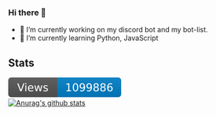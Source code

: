 ### Hi there 👋
- 🔭 I’m currently working on my discord bot and my bot-list.
- 🌱 I’m currently learning Python, JavaScript

## Stats
[![Image of my-profile-views-counter](https://github.com/gayanvoice/my-profile-views-counter/blob/master/svg/373383893/badge.svg)](https://github.com/gayanvoice/my-profile-views-counter/blob/master/readme/373383893/week.md)</br>
[![Anurag's github stats](https://github-readme-stats.vercel.app/api?username=Zaid-maker)](https://github.com/anuraghazra/github-readme-stats)</br>
